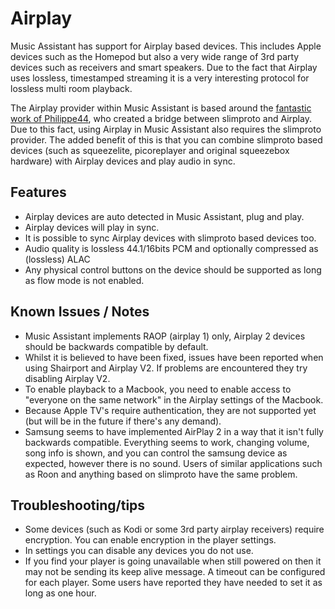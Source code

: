 # Airplay

Music Assistant has support for Airplay based devices. This includes Apple devices such as the Homepod but also a very wide range of 3rd party devices such as receivers and smart speakers. Due to the fact that Airplay uses lossless, timestamped streaming it is a very interesting protocol for lossless multi room playback.

The Airplay provider within Music Assistant is based around the [fantastic work of Philippe44](https://github.com/philippe44/LMS-Raop), who created a bridge between slimproto and Airplay. Due to this fact, using Airplay in Music Assistant also requires the slimproto provider. The added benefit of this is that you can combine slimproto based devices (such as squeezelite, picoreplayer and original squeezebox hardware) with Airplay devices and play audio in sync.

## Features

- Airplay devices are auto detected in Music Assistant, plug and play.
- Airplay devices will play in sync.
- It is possible to sync Airplay devices with slimproto based devices too.
- Audio quality is lossless 44.1/16bits PCM and optionally compressed as (lossless) ALAC
- Any physical control buttons on the device should be  supported as long as flow mode is not enabled. 

## Known Issues / Notes

- Music Assistant implements RAOP (airplay 1) only, Airplay 2 devices should be backwards compatible by default.
- Whilst it is believed to have been fixed, issues have been reported when using Shairport and Airplay V2. If problems are encountered they try disabling Airplay V2.
- To enable playback to a Macbook, you need to enable access to "everyone on the same network" in the Airplay settings of the Macbook.
- Because Apple TV's require authentication, they are not supported yet (but will be in the future if there's any demand).
- Samsung seems to have implemented AirPlay 2 in a way that it isn't fully backwards compatible. Everything seems to work, changing volume, song info is shown, and you can control the samsung device as expected, however there is no sound. Users of similar applications such as Roon and anything based on slimproto have the same problem. 

## Troubleshooting/tips

- Some devices (such as Kodi or some 3rd party airplay receivers) require encryption. You can enable encryption in the player settings.
- In settings you can disable any devices you do not use.
- If you find your player is going unavailable when still powered on then it may not be sending its keep alive message. A timeout can be configured for each player. Some users have reported they have needed to set it as long as one hour.
